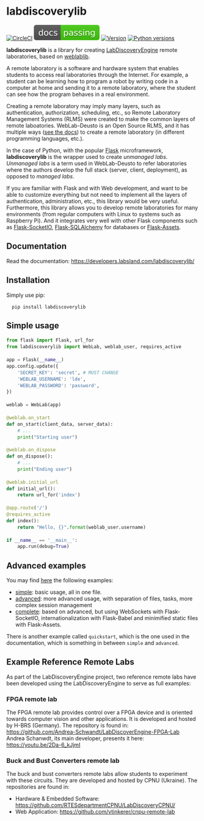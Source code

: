 # labdiscoverylib

[![CircleCI](https://circleci.com/gh/labsland/labdiscoverylib.svg?style=svg)](https://circleci.com/gh/labsland/labdiscoverylib)
[![documentation](https://raw.githubusercontent.com/labsland/labdiscoverylib/main/docs/source/_static/docs.svg)](https://developers.labsland.com/labdiscoverylib/)
[![Version](https://img.shields.io/pypi/v/labdiscoverylib.svg)](https://pypi.python.org/pypi/labdiscoverylib/)
[![Python versions](https://img.shields.io/pypi/pyversions/labdiscoverylib.svg)](https://pypi.python.org/pypi/labdiscoverylib/)

**labdiscoverylib** is a library for creating [LabDiscoveryEngine](https://github.com/labsland/labdiscoveryengine/) remote laboratories, based on [weblablib](https://developers.labsland.com/weblablib).

A remote laboratory is a software and hardware system that enables students to access real laboratories through the Internet.
For example, a student can be learning how to program a robot by writing code in a computer at home and sending it to a remote laboratory, where the student can see how the program behaves in a real environment.

Creating a remote laboratory may imply many layers, such as authentication, authorization, scheduling, etc., so Remote Laboratory Management Systems (RLMS) were created to make the common layers of remote laboatories.
WebLab-Deusto is an Open Source RLMS, and it has multiple ways ([see the docs](https://developers.labsland.com/labdiscoveryengine/en/stable/)) to create a remote laboratory (in different programming languages, etc.).

In the case of Python, with the popular [Flask](http://flask.pocoo.org) microframework, **labdiscoverylib** is the wrapper used to create *unmanaged labs*.
*Unmanaged labs* is a term used in WebLab-Deusto to refer laboratories where the authors develop the full stack (server, client, deployment), as opposed to *managed labs*.

If you are familiar with Flask and with Web development, and want to be able to customize everything but not need to implement all the layers of authentication, administration, etc., this library would be very useful. Furthermore, this library allows you to develop remote laboratories for many environments (from regular computers with Linux to systems such as Raspberry Pi). And it integrates very well with other Flask components such as [Flask-SocketIO](https://flask-socketio.readthedocs.io/), [Flask-SQLAlchemy](http://flask-sqlalchemy.pocoo.org/) for databases or [Flask-Assets](https://flask-assets.readthedocs.io/).

## Documentation

Read the documentation: https://developers.labsland.com/labdiscoverylib/

## Installation

Simply use pip:
```
  pip install labdiscoverylib
```

## Simple usage

```python
from flask import Flask, url_for
from labdiscoverylib import WebLab, weblab_user, requires_active

app = Flask(__name__)
app.config.update({
    'SECRET_KEY': 'secret', # MUST CHANGE
    'WEBLAB_USERNAME': 'lde',
    'WEBLAB_PASSWORD': 'password',
})

weblab = WebLab(app)

@weblab.on_start
def on_start(client_data, server_data):
    # ...
    print("Starting user")

@weblab.on_dispose
def on_dispose():
    # ...
    print("Ending user")

@weblab.initial_url
def initial_url():
    return url_for('index')

@app.route('/')
@requires_active
def index():
    return "Hello, {}".format(weblab_user.username)

if __name__ == '__main__':
    app.run(debug=True)
```

## Advanced examples

You may find [here](https://github.com/labsland/labdiscoverylib/tree/master/examples) the following examples:
 * [simple](https://github.com/labsland/labdiscoverylib/tree/master/examples/simple): basic usage, all in one file.
 * [advanced](https://github.com/labsland/labdiscoverylib/tree/master/examples/advanced): more advanced usage, with separation of files, tasks, more complex session management
 * [complete](https://github.com/labsland/labdiscoverylib/tree/master/examples/complete): based on advanced, but using WebSockets with Flask-SocketIO, internationalization with Flask-Babel and minimified static files with Flask-Assets.

There is another example called ``quickstart``, which is the one used in the documentation, which is something in between ``simple`` and ``advanced``.

## Example Reference Remote Labs

As part of the LabDiscoveryEngine project, two reference remote labs have been developed using the LabDiscoveryEngine to serve as full examples:

### FPGA remote lab

The FPGA remote lab provides control over a FPGA device and is oriented towards computer vision and other applications. It is developed and hosted by H-BRS (Germany).
The repository is found in: https://github.com/Andrea-Schwandt/LabDiscoverEngine-FPGA-Lab
Andrea Schanwdt, its main developer, presents it here: https://youtu.be/2Da-6_kJjmI

### Buck and Bust Converters remote lab

The buck and bust converters remote labs allow students to experiment with these circuits. They are developed and hosted by CPNU (Ukraine).
The repositories are found in:
  - Hardware & Embedded Software: https://github.com/RTESdepartmentCPNU/LabDiscoveryCPNU/
  - Web Application: https://github.com/vtinkerer/cnpu-remote-lab
